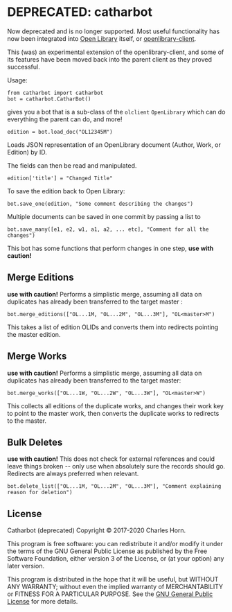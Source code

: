 # DEPRECATED: catharbot

Now deprecated and is no longer supported. Most useful functionality has now been integrated into [Open Library](https://github.com/internetarchive/openlibrary) itself, or [openlibrary-client](https://github.com/internetarchive/openlibrary-client).

This (was) an experimental extension of the openlibrary-client, and some of its features have been moved back into the parent client as they proved successful.

Usage:

```
from catharbot import catharbot
bot = catharbot.CatharBot()
```

gives you a bot that is a sub-class of the `olclient` `OpenLibrary` which can do everything the parent can do, and more!

`edition = bot.load_doc("OL12345M")`

Loads JSON representation of an OpenLibrary document (Author, Work, or Edition) by ID.

The fields can then be read and manipulated.

`edition['title'] = "Changed Title"`

To save the edition back to Open Library:

`bot.save_one(edition, "Some comment describing the changes")`

Multiple documents can be saved in one commit by passing a list to

`bot.save_many([e1, e2, w1, a1, a2, ... etc], "Comment for all the changes")`

This bot has some functions that perform changes in one step, **use with caution!**

## Merge Editions
**use with caution!**
Performs a simplistic merge, assuming all data on duplicates has already been transferred to the target master :

`bot.merge_editions(["OL...1M, "OL...2M", "OL...3M"], "OL<master>M")`

This takes a list of edition OLIDs and converts them into redirects pointing the master edition.

## Merge Works
**use with caution!**
Performs a simplistic merge, assuming all data on duplicates has already been transferred to the target master:

`bot.merge_works(["OL...1W, "OL...2W", "OL...3W"], "OL<master>W")`

This collects all editions of the duplicate works, and changes their work key to point to the master work, then converts the duplicate works to redirects to the master.

## Bulk Deletes
**use with caution!**
This does not check for external references and could leave things broken -- only use when absolutely sure the records should go. Redirects are always preferred when relevant. 

`bot.delete_list(["OL...1M, "OL...2M", "OL...3M"], "Comment explaining reason for deletion")`

## License
Catharbot (deprecated)
Copyright © 2017-2020 Charles Horn.

This program is free software: you can redistribute it and/or modify
it under the terms of the GNU General Public License as published by
the Free Software Foundation, either version 3 of the License, or
(at your option) any later version.

This program is distributed in the hope that it will be useful,
but WITHOUT ANY WARRANTY; without even the implied warranty of
MERCHANTABILITY or FITNESS FOR A PARTICULAR PURPOSE.  See the
[GNU General Public License](COPYING) for more details.
